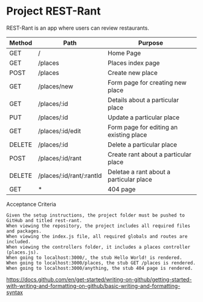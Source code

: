 # Project REST-Rant

REST-Rant is an app where users can review restaurants.
<!-- Methods and Routes -->
| Method  | Path                     | Purpose                                 |
| ------- | ------------------------ | --------------------------------------- |
| GET     | /                        | Home Page                               |
| GET     | /places                  | Places index page                       |
| POST    | /places                  | Create new place                        |
| GET     | /places/new              | Form page for creating new place        |
| GET     | /places/:id              | Details about a particular place        |
| PUT     | /places/:id              | Update a particular place               |
| GET     | /places/:id/edit         | Form page for editing an existing place |
| DELETE  | /places/:id              | Delete a particular place               |
| POST    | /places/:id/rant         | Create rant about a particular place    |
| DELETE  | /places/:id/rant/:rantId | Deletae a rant about a particular place |
| GET     | *                        | 404 page                                |

Acceptance Criteria
```
Given the setup instructions, the project folder must be pushed to GitHub and titled rest-rant.
When viewing the repository, the project includes all required files and packages.
When viewing the index.js file, all required globals and routes are included.
When viewing the controllers folder, it includes a places controller (places.js).
When going to localhost:3000/, the stub Hello World! is rendered.
When going to localhost:3000/places, the stub GET /places is rendered.
When going to localhost:3000/anything, the stub 404 page is rendered.
```
<!-- How to Create Good README's -->
https://docs.github.com/en/get-started/writing-on-github/getting-started-with-writing-and-formatting-on-github/basic-writing-and-formatting-syntax
